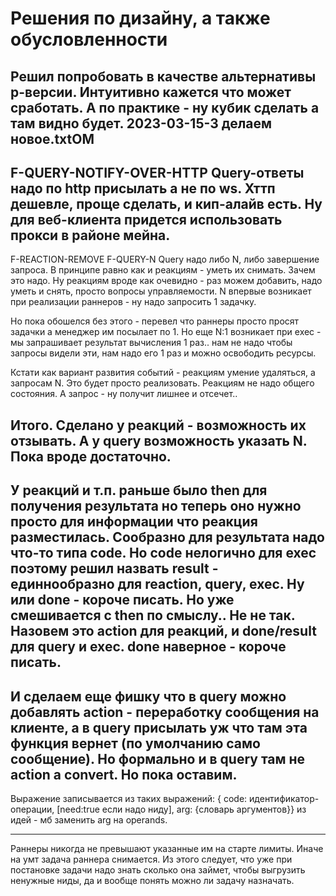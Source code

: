 # Решения по дизайну, а также обусловленности

Решил попробовать в качестве альтернативы p-версии.
Интуитивно кажется что может сработать.
А по практике - ну кубик сделать а там видно будет.
2023-03-15-3 делаем новое.txtOM
----
F-QUERY-NOTIFY-OVER-HTTP
Query-ответы надо по http присылать а не по ws. Хттп дешевле, проще сделать, и кип-алайв есть.
Ну для веб-клиента придется использовать прокси в районе мейна.
----
F-REACTION-REMOVE
F-QUERY-N
Query надо либо N, либо завершение запроса. В принципе равно как и реакциям - уметь их снимать.
Зачем это надо. Ну реакциям вроде как очевидно - раз можем добавить, надо уметь и снять, просто
вопросы управляемости.
N впервые возникает при реализации раннеров - ну надо запросить 1 задачку.

Но пока обошелся без этого - перевел что раннеры просто просят задачки а менеджер им посылает по 1.
Но еще N:1 возникает при exec - мы запрашивает результат вычисления 1 раз.. нам не надо чтобы
запросы видели эти, нам надо его 1 раз и можно освободить ресурсы.

Кстати как вариант развития событий - реакциям умение удаляться, а запросам N. Это будет просто
реализовать. Реакциям не надо общего состояния. А запрос - ну получит лишнее и отсечет..

Итого. Сделано у реакций - возможность их отзывать. А у query возможность указать N. Пока вроде достаточно.
----
У реакций и т.п. раньше было then для получения результата но теперь оно нужно просто для информации
что реакция разместилась. Сообразно для результата надо что-то типа code. Но code нелогично для
exec поэтому решил назвать result - единнообразно для reaction, query, exec.
Ну или done - короче писать. Но уже смешивается с then по смыслу..
Не не так. Назовем это action для реакций, и done/result для query и exec. done наверное - короче писать.
-------
И сделаем еще фишку что в query можно добавлять action - переработку сообщения на клиенте,
а в query присылать уж что там эта функция вернет (по умолчанию само сообщение).
Но формально и в query там не action а convert.
Но пока оставим.
--------
Выражение записывается из таких выражений:
{ code: идентификатор-операции, [need:true если надо ниду], arg: {словарь аргументов}}
из идей - мб заменить arg на operands.
**********
Раннеры никогда не превышают указанные им на старте лимиты. Иначе на умт задача раннера снимается.
Из этого следует, что уже при постановке задачи надо знать сколько она займет, чтобы выгрузить ненужные ниды,
да и вообще понять можно ли задачу назначать.



